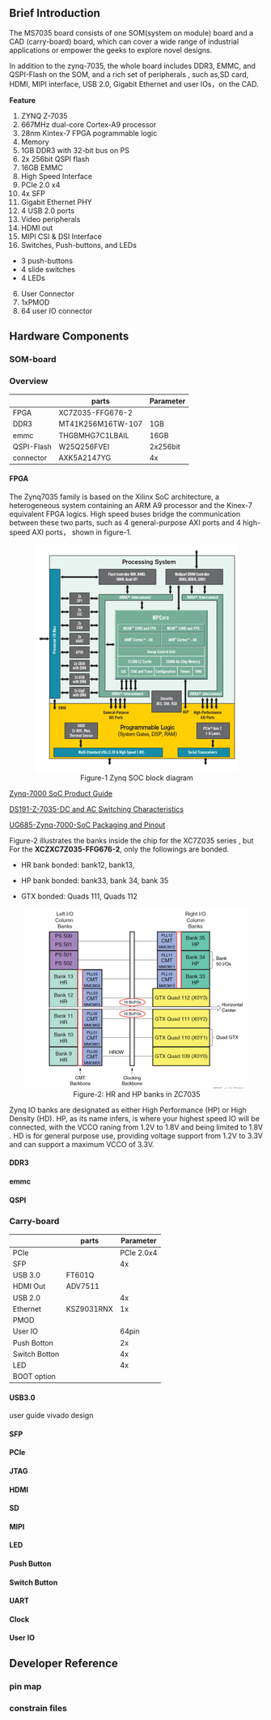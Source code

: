 ## Brief Introduction



The MS7035 board consists of one SOM(system on module) board and a CAD (carry-board) board, which can cover a wide range of industrial applications or empower the geeks to explore novel designs.

In addition to the zynq-7035, the whole board includes DDR3, EMMC, and QSPI-Flash on the SOM, and a rich set of peripherals , such as,SD card, HDMI, MIPI interface, USB 2.0, Gigabit Ethernet and user IOs，on the CAD.

**Feature**

1. ZYNQ Z-7035
  1. 667MHz dual-core Cortex-A9 processor
  2.  28nm Kintex-7 FPGA pogrammable logic
2. Memory
  1.  1GB DDR3 with 32-bit bus on PS 
  2.  2x 256bit QSPI flash
  3. 16GB EMMC
3. High Speed Interface
  1. PCIe 2.0 x4
  2. 4x SFP 
  3. Gigabit Ethernet PHY
  4. 4 USB 2.0 ports
4. Video peripherals 
  1. HDMI out
  2. MIPI CSI & DSI Interface
5. Switches, Push-buttons, and LEDs
  - 3 push-buttons
  - 4 slide switches
  - 4 LEDs
6. User Connector
  1. 1xPMOD
  2. 64 user IO connector

## Hardware Components
### SOM-board
### Overview 
|  | parts | Parameter |
| ------ | ------ | ------ |
| FPGA |  XC7Z035-FFG676-2|  |
| DDR3 |  MT41K256M16TW-107 | 1GB |
| emmc | THGBMHG7C1LBAIL | 16GB |
| QSPI-Flash | W25Q256FVEI | 2x256bit |
| connector |  AXK5A2147YG  |  4x|

#### FPGA

The Zynq7035 family is based on the Xilinx SoC architecture, a heterogeneous system containing an ARM A9 processor and the Kinex-7 equivalent FPGA logics. High speed buses bridge the communication between these two parts, such as 4 general-purpose AXI ports and 4 high-speed AXI ports， shown in figure-1.

<center><img src="./pics/zynq-mp-core-dual.png" style="zoom: 50%;" /></center>
<center>Figure-1 Zynq SOC block diagram</center>



[Zynq-7000 SoC Product Guide](https://docs.xilinx.com/v/u/en-US/zynq-7000-product-selection-guide)

[DS191-Z-7035-DC and AC Switching Characteristics](https://www.xilinx.com/content/dam/xilinx/support/documents/data_sheets/ds191-XC7Z030-XC7Z045-data-sheet.pdf)

[UG685-Zynq-7000-SoC Packaging and Pinout](https://docs.xilinx.com/v/u/en-US/ug865-Zynq-7000-Pkg-Pinout)

Figure-2 illustrates the banks inside the chip for the XC7Z035 series , but For the **XCZXC7Z035-FFG676-2**, only the followings are bonded.

- HR  bank bonded: bank12, bank13,

- HP bank bonded: bank33, bank 34, bank 35

- GTX bonded: Quads 111, Quads 112 

<center><img src=".\pics\7z035-banks.png" style="zoom:50%;" /></center>

<center> Figure-2: HR and HP banks in ZC7035</center>

Zynq IO banks are designated as either High Performance (HP) or High Density (HD). HP, as its name infers, is where your highest speed IO will be connected, with the VCCO raning from 1.2V to 1.8V and being limited to 1.8V . HD is for general purpose use, providing voltage support from 1.2V to 3.3V and can support a maximum VCCO of 3.3V.

#### DDR3
#### emmc
#### QSPI
### Carry-board
|  | parts | Parameter |
| ------ | ------ | ------ |
| PCIe |  | PCIe 2.0x4  |
|SFP ||4x|
|USB 3.0| FT601Q|
|HDMI Out|ADV7511|
|USB 2.0||4x|
|Ethernet|KSZ9031RNX|1x|
|PMOD|||
|User IO||64pin|
|Push Botton||2x|
|Switch Botton||4x|
|LED||4x|
|BOOT option|||


#### USB3.0
user guide
vivado design
#### SFP
#### PCIe
#### JTAG
#### HDMI
#### SD
#### MIPI
#### LED
#### Push Button
#### Switch Button
#### UART
#### Clock 
#### User IO

## Developer Reference
### pin map
### constrain files